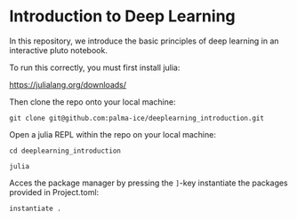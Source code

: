 # Introduction to Deep Learning

In this repository, we introduce the basic principles of deep learning in an interactive pluto notebook.

To run this correctly, you must first install julia:

https://julialang.org/downloads/

Then clone the repo onto your local machine:

`git clone git@github.com:palma-ice/deeplearning_introduction.git`

Open a julia REPL within the repo on your local machine:

`cd deeplearning_introduction`

`julia`

Acces the package manager by pressing the `]`-key instantiate the packages provided in Project.toml:

`instantiate .`